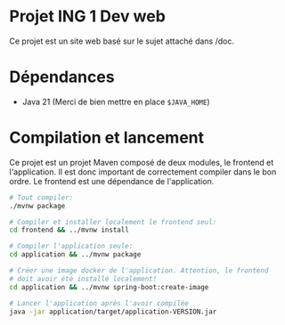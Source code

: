 # Projet ING 1 Dev web

Ce projet est un site web basé sur le sujet attaché dans /doc.

# Dépendances

- Java 21 (Merci de bien mettre en place ``$JAVA_HOME``)

# Compilation et lancement

Ce projet est un projet Maven composé de deux modules, le frontend et l'application.
Il est donc important de correctement compiler dans le bon ordre. Le frontend est une
dépendance de l'application.

```sh
# Tout compiler:
./mvnw package

# Compiler et installer localement le frontend seul:
cd frontend && ../mvnw install

# Compiler l'application seule:
cd application && ../mvnw package

# Créer une image docker de l'application. Attention, le frontend
# doit avoir été installé localement!
cd application && ../mvnw spring-boot:create-image

# Lancer l'application après l'avoir compilée
java -jar application/target/application-VERSION.jar
```
